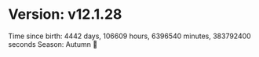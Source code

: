 # Version: v12.1.28
Time since birth: 4442 days, 106609 hours, 6396540 minutes, 383792400 seconds
Season: Autumn 🍁
